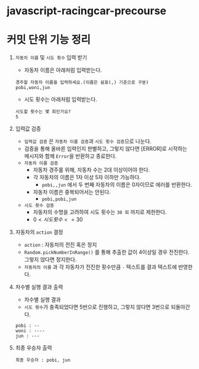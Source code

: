 # javascript-racingcar-precourse

# 커밋 단위 기능 정리

1. `자동차 이름` 및 `시도 횟수` 입력 받기

    - 자동차 이름은 아래처럼 입력받는다.

    ```
    경주할 자동차 이름을 입력하세요.(이름은 쉼표(,) 기준으로 구분)
    pobi,woni,jun
    ```

    - 시도 횟수는 아래처럼 입력받는다.

    ```
    시도할 횟수는 몇 회인가요?
    5
    ```

2. 입력값 검증
    - `입력값 검증` 은 `자동차 이름 검증`과 `시도 횟수 검증`으로 나눈다.
    - 검증을 통해 올바른 입력인지 판별하고, 그렇지 않다면 [ERROR]로 시작하는 메시지와 함께 `Error`을 반환하고 종료한다.
    - `자동차 이름 검증`
        - 자동차 경주를 위해, 자동차 수는 2대 이상이어야 한다.
        - 각 자동차의 이름은 1자 이상 5자 이하만 가능하다.
            - `pobi,,jun` 에서 두 번째 자동차의 이름은 0자이므로 에러를 반환한다.
        - 자동차 이름은 중복되어서는 안된다.
            - `pobi,pobi,jun`
    - `시도 횟수 검증`
        - 자동차의 수명을 고려하여 시도 횟수는 `30 회` 까지로 제한한다.
        - $0 < 시도 횟수 <= 30$
3. 자동차의 `action` 결정
    - `action` : 자동차의 전진 혹은 정지
    - `Random.pickNumberInRange()` 를 통해 추출한 값이 4이상일 경우 전진한다. 그렇지 않다면 정지한다.
    - `자동차의 이름` 과 각 자동차가 전진한 횟수만큼 `-` 텍스트를 결과 텍스트에 반영한다.
4. 차수별 실행 결과 출력

    - 차수별 실행 결과
    - `시도 횟수`가 충족되었다면 5번으로 진행하고, 그렇지 않다면 3번으로 되돌아간다.

    ```
    pobi : --
    woni : ----
    jun : ---
    ```

5. 최종 우승자 출력

    ```
    최종 우승자 : pobi, jun
    ```

